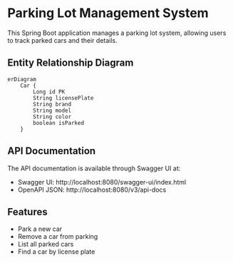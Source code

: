 # Parking Lot Management System

This Spring Boot application manages a parking lot system, allowing users to track parked cars and their details.

## Entity Relationship Diagram

```mermaid
erDiagram
    Car {
        Long id PK
        String licensePlate
        String brand
        String model
        String color
        boolean isParked
    }
```

## API Documentation

The API documentation is available through Swagger UI at:
- Swagger UI: http://localhost:8080/swagger-ui/index.html
- OpenAPI JSON: http://localhost:8080/v3/api-docs

## Features

- Park a new car
- Remove a car from parking
- List all parked cars
- Find a car by license plate
